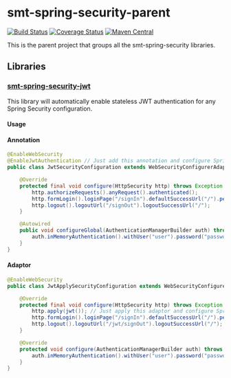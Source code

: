 <!---
Copyright 2015 Karl Bennett

Licensed under the Apache License, Version 2.0 (the "License");
you may not use this file except in compliance with the License.
You may obtain a copy of the License at

    http://www.apache.org/licenses/LICENSE-2.0

Unless required by applicable law or agreed to in writing, software
distributed under the License is distributed on an "AS IS" BASIS,
WITHOUT WARRANTIES OR CONDITIONS OF ANY KIND, either express or implied.
See the License for the specific language governing permissions and
limitations under the License.
-->
smt-spring-security-parent
===========
[![Build Status](https://travis-ci.org/shiver-me-timbers/smt-spring-security-parent.svg)](https://travis-ci.org/shiver-me-timbers/smt-spring-security-parent) [![Coverage Status](https://coveralls.io/repos/shiver-me-timbers/smt-spring-security-parent/badge.svg?branch=master&service=github)](https://coveralls.io/github/shiver-me-timbers/smt-spring-security-parent?branch=master) [![Maven Central](https://maven-badges.herokuapp.com/maven-central/com.github.shiver-me-timbers/smt-spring-security-parent/badge.svg)](https://maven-badges.herokuapp.com/maven-central/com.github.shiver-me-timbers/smt-spring-security-parent/)

This is the parent project that groups all the smt-spring-security libraries.

## Libraries

### [smt-spring-security-jwt](smt-spring-security-jwt)

This library will automatically enable stateless JWT authentication for any Spring Security configuration.

#### Usage

#### Annotation

```java
@EnableWebSecurity
@EnableJwtAuthentication // Just add this annotation and configure Spring Security how ever you normally would.
public class JwtSecurityConfiguration extends WebSecurityConfigurerAdapter {

    @Override
    protected final void configure(HttpSecurity http) throws Exception {
        http.authorizeRequests().anyRequest().authenticated();
        http.formLogin().loginPage("/signIn").defaultSuccessUrl("/").permitAll();
        http.logout().logoutUrl("/signOut").logoutSuccessUrl("/");
    }

    @Autowired
    public void configureGlobal(AuthenticationManagerBuilder auth) throws Exception {
        auth.inMemoryAuthentication().withUser("user").password("password").roles("USER");
    }
}
```

#### Adaptor

```java
@EnableWebSecurity
public class JwtApplySecurityConfiguration extends WebSecurityConfigurerAdapter {

    @Override
    protected final void configure(HttpSecurity http) throws Exception {
        http.apply(jwt()); // Just apply this adaptor and configure Spring Security how ever you normally would.
        http.formLogin().loginPage("/signIn").defaultSuccessUrl("/").permitAll();
        http.logout().logoutUrl("/jwt/signOut").logoutSuccessUrl("/");
    }

    @Override
    protected void configure(AuthenticationManagerBuilder auth) throws Exception {
        auth.inMemoryAuthentication().withUser("user").password("password").roles("USER");
    }
}
```